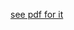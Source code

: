 [see pdf for it](https://github.com/crazyhottommy/writing-tips/files/18009/Restrictive.and.Nonrestrictive.adjective.clauses.pdf)
